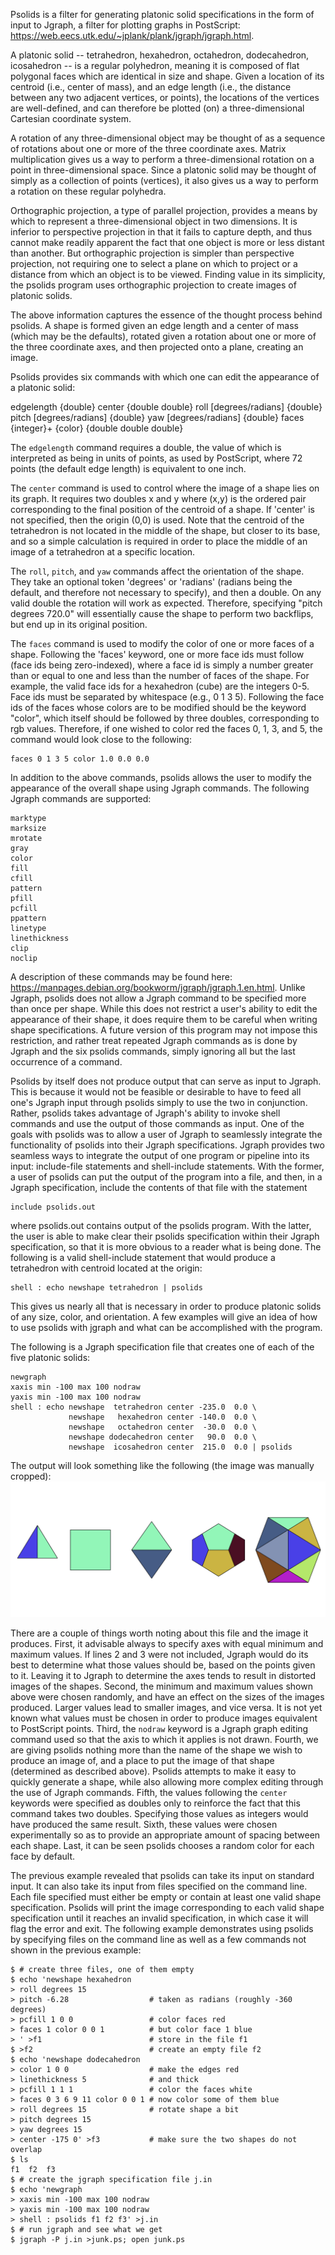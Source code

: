 Psolids is a filter for generating platonic solid specifications in the
form of input to Jgraph, a filter for plotting graphs in PostScript:
https://web.eecs.utk.edu/~jplank/plank/jgraph/jgraph.html.

A platonic solid -- tetrahedron, hexahedron, octahedron, dodecahedron,
icosahedron -- is a regular polyhedron, meaning it is composed of flat
polygonal faces which are identical in size and shape. Given a
location of its centroid (i.e., center of mass), and an edge length
(i.e., the distance between any two adjacent vertices, or points),
the locations of the vertices are well-defined, and can therefore be
plotted (on) a three-dimensional Cartesian coordinate system.

A rotation of any three-dimensional object may be thought of as a
sequence of rotations about one or more of the three coordinate axes.
Matrix multiplication gives us a way to perform a
three-dimensional rotation on a point in three-dimensional space.
Since a platonic solid may be thought of simply as a collection of
points (vertices), it also gives us a way to perform a rotation on
these regular polyhedra.

Orthographic projection, a type of parallel projection, provides a
means by which to represent a three-dimensional object in two
dimensions. It is inferior to perspective projection in that it
fails to capture depth, and thus cannot make readily apparent
the fact that one object is more or less distant than another.
But orthographic projection is simpler than perspective
projection, not requiring one to select a plane on which to
project or a distance from which an object is to be viewed.
Finding value in its simplicity, the psolids program uses
orthographic projection to create images of platonic solids.

The above information captures the essence of the thought process
behind psolids. A shape is formed given an edge length and a
center of mass (which may be the defaults), rotated given a
rotation about one or more of the three coordinate axes, and then
projected onto a plane, creating an image.

Psolids provides six commands with which one can edit the
appearance of a platonic solid:

  edgelength {double}
  center     {double double}
  roll       [degrees/radians] {double}
  pitch      [degrees/radians] {double}
  yaw        [degrees/radians] {double}
  faces      {integer}+ {color} {double double double}

The `edgelength` command requires a double, the value of which is
interpreted as being in units of points, as used by PostScript,
where 72 points (the default edge length) is equivalent to one
inch.

The `center` command is used to control where the image of a
shape lies on its graph. It requires two doubles x and y where
(x,y) is the ordered pair corresponding to the final position
of the centroid of a shape. If 'center' is not specified, then
the origin (0,0) is used. Note that the centroid of the
tetrahedron is not located in the middle of the shape, but
closer to its base, and so a simple calculation is required in
order to place the middle of an image of a tetrahedron at a
specific location.

The `roll`, `pitch`, and `yaw` commands affect the orientation
of the shape. They take an optional token 'degrees' or
'radians' (radians being the default, and therefore not
necessary to specify), and then a double. On any valid double
the rotation will work as expected. Therefore, specifying
"pitch degrees 720.0" will essentially cause the shape to
perform two backflips, but end up in its original position.

The `faces` command is used to modify the color of one or more
faces of a shape. Following the 'faces' keyword, one or more
face ids must follow (face ids being zero-indexed), where a
face id is simply a number greater than or equal to one and
less than the number of faces of the shape. For example, the
valid face ids for a hexahedron (cube) are the integers 0-5.
Face ids must be separated by whitespace (e.g., 0 1 3 5).
Following the face ids of the faces whose colors are to be
modified should be the keyword "color", which itself should
be followed by three doubles, corresponding to rgb values.
Therefore, if one wished to color red the faces 0, 1, 3, and
5, the command would look close to the following:
  ```
  faces 0 1 3 5 color 1.0 0.0 0.0
  ```
In addition to the above commands, psolids allows the user to
modify the appearance of the overall shape using Jgraph
commands. The following Jgraph commands are supported:
  ```
  marktype
  marksize
  mrotate
  gray
  color
  fill
  cfill
  pattern
  pfill
  pcfill
  ppattern
  linetype
  linethickness
  clip
  noclip
  ```
A description of these commands may be found here:
https://manpages.debian.org/bookworm/jgraph/jgraph.1.en.html.
Unlike Jgraph, psolids does not allow a Jgraph command to be
specified more than once per shape. While this does not restrict
a user's ability to edit the appearance of their shape, it does
require them to be careful when writing shape specifications. A
future version of this program may not impose this restriction,
and rather treat repeated Jgraph commands as is done by Jgraph
and the six psolids commands, simply ignoring all but the last
occurrence of a command.

Psolids by itself does not produce output that can serve as
input to Jgraph. This is because it would not be feasible or
desirable to have to feed all one's Jgraph input through
psolids simply to use the two in conjunction. Rather, psolids
takes advantage of Jgraph's ability to invoke shell commands
and use the output of those commands as input. One of the goals
with psolids was to allow a user of Jgraph to seamlessly
integrate the functionality of psolids into their Jgraph
specifications. Jgraph provides two seamless ways to integrate
the output of one program or pipeline into its input:
include-file statements and shell-include statements. With the
former, a user of psolids can put the output of the program
into a file, and then, in a Jgraph specification, include the
contents of that file with the statement
  ```
  include psolids.out
  ```
where psolids.out contains output of the psolids program. With
the latter, the user is able to make clear their psolids
specification within their Jgraph specification, so that it is
more obvious to a reader what is being done. The following is
a valid shell-include statement that would produce a
tetrahedron with centroid located at the origin:
  ```
  shell : echo newshape tetrahedron | psolids
  ```
This gives us nearly all that is necessary in order to produce
platonic solids of any size, color, and orientation. A few
examples will give an idea of how to use psolids with jgraph
and what can be accomplished with the program.

The following is a Jgraph specification file that creates one of
each of the five platonic solids:
  ```
  newgraph
  xaxis min -100 max 100 nodraw
  yaxis min -100 max 100 nodraw
  shell : echo newshape  tetrahedron center -235.0  0.0 \
               newshape   hexahedron center -140.0  0.0 \
               newshape   octahedron center  -30.0  0.0 \
               newshape dodecahedron center   90.0  0.0 \
               newshape  icosahedron center  215.0  0.0 | psolids
  ```
The output will look something like the following (the image was manually
cropped):
![Alt_text](img/img1.jpg)

There are a couple of things worth noting about this file and the
image it produces. First, it advisable always to specify axes with
equal minimum and maximum values. If lines 2 and 3 were not included,
Jgraph would do its best to determine what those values should be,
based on the points given to it. Leaving it to Jgraph to determine
the axes tends to result in distorted images of the shapes. Second,
the minimum and maximum values shown above were chosen randomly, and
have an effect on the sizes of the images produced. Larger values
lead to smaller images, and vice versa. It is not yet known what
values must be chosen in order to produce images equivalent to
PostScript points. Third, the `nodraw` keyword is a Jgraph
graph editing command used so that the axis to which it applies is
not drawn. Fourth, we are giving psolids nothing more than the
name of the shape we wish to produce an image of, and a place to
put the image of that shape (determined as described above).
Psolids attempts to make it easy to quickly generate a shape,
while also allowing more complex editing through the use of
Jgraph commands. Fifth, the values following the `center`
keywords were specified as doubles only to reinforce the fact that
this command takes two doubles. Specifying those values as
integers would have produced the same result. Sixth, these values
were chosen experimentally so as to provide an appropriate amount
of spacing between each shape. Last, it can be seen psolids
chooses a random color for each face by default.

The previous example revealed that psolids can take its input on
standard input. It can also take its input from files specified
on the command line. Each file specified must either be empty or
contain at least one valid shape specification. Psolids will
print the image corresponding to each valid shape specification
until it reaches an invalid specification, in which case it will
flag the error and exit. The following example demonstrates
using psolids by specifying files on the command line as well as
a few commands not shown in the previous example:

  ```
  $ # create three files, one of them empty
  $ echo 'newshape hexahedron
  > roll degrees 15
  > pitch -6.28                  # taken as radians (roughly -360 degrees)
  > pcfill 1 0 0                 # color faces red
  > faces 1 color 0 0 1          # but color face 1 blue
  > ' >f1                        # store in the file f1
  $ >f2                          # create an empty file f2
  $ echo 'newshape dodecahedron
  > color 1 0 0                  # make the edges red
  > linethickness 5              # and thick
  > pcfill 1 1 1                 # color the faces white
  > faces 0 3 6 9 11 color 0 0 1 # now color some of them blue
  > roll degrees 15              # rotate shape a bit
  > pitch degrees 15
  > yaw degrees 15
  > center -175 0' >f3           # make sure the two shapes do not overlap
  $ ls
  f1  f2  f3
  $ # create the jgraph specification file j.in
  $ echo 'newgraph
  > xaxis min -100 max 100 nodraw
  > yaxis min -100 max 100 nodraw
  > shell : psolids f1 f2 f3' >j.in
  $ # run jgraph and see what we get
  $ jgraph -P j.in >junk.ps; open junk.ps
  ```








